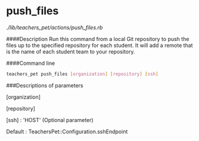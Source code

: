# push_files

*./lib/teachers_pet/actions/push_files.rb*

####Description
Run this command from a local Git repository to push the files up to the specified repository for each student. It will add a remote that is the name of each student team to your repository.

####Command line
```bash
teachers_pet push_files [organization] [repository] [ssh]
```

###Descriptions of parameters

[organization]

[repository]

[ssh] : 'HOST' (Optional parameter)

Default : TeachersPet::Configuration.sshEndpoint

 